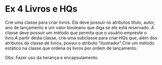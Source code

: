 # Ex 4 Livros e HQs

Crie uma classe para criar livros. Ela deve possuir os atributos título, autor, ano de lançamento e um valor booleano que diga se ele está reservado. A classe deve possuir um método que permita que o usuário empreste o livro.A partir desta classe, crie uma subclasse para criar HQs que, além dos atributos da classe de livros, possui o atributo "ilustrador".Crie um método estático na classe que ordena os livros por ordem de lançamento.

Obs: Fazer uso da herança e encapsulamento.

